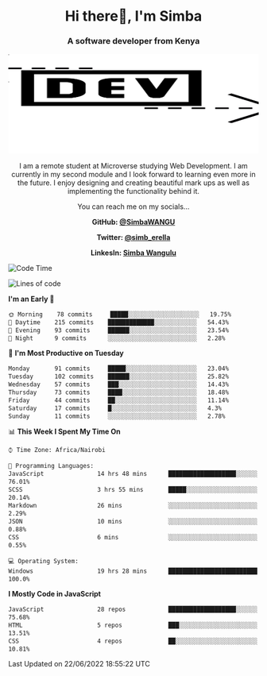 
<h1 align="center"> Hi there👋, I'm Simba</h1>
<h3 align="center">A software developer from Kenya</h3>

<img src="/arrow-svgrepo-com.svg" margin="auto" width="100%" height="200px">


<p align="center">I am a remote student at Microverse studying Web Development. I am currently in my second module and I look forward to learning even more in the future. I enjoy designing and creating beautiful mark ups as well as implementing the functionality behind it.</p>

<p align="center">You can reach me on my socials... </p>

<div align="center">

__<p>  GitHub: [@SimbaWANGU](https://github.com/SimbaWANGU)__  </p>
__<p> Twitter: [@simb_erella](https://twitter.com/simb_erella)__ </p>
__<p> LinkesIn: [Simba Wangulu](https://www.linkedin.com/in/simba-wangulu/)__ </p>

</div>

<!--START_SECTION:waka-->
![Code Time](http://img.shields.io/badge/Code%20Time-0%20secs-blue)

![Lines of code](https://img.shields.io/badge/From%20Hello%20World%20I%27ve%20Written-655%20Thousand%20lines%20of%20code-blue)

**I'm an Early 🐤** 

```text
🌞 Morning    78 commits     █████░░░░░░░░░░░░░░░░░░░░   19.75% 
🌆 Daytime    215 commits    █████████████░░░░░░░░░░░░   54.43% 
🌃 Evening    93 commits     ██████░░░░░░░░░░░░░░░░░░░   23.54% 
🌙 Night      9 commits      ░░░░░░░░░░░░░░░░░░░░░░░░░   2.28%

```
📅 **I'm Most Productive on Tuesday** 

```text
Monday       91 commits     █████░░░░░░░░░░░░░░░░░░░░   23.04% 
Tuesday      102 commits    ██████░░░░░░░░░░░░░░░░░░░   25.82% 
Wednesday    57 commits     ███░░░░░░░░░░░░░░░░░░░░░░   14.43% 
Thursday     73 commits     ████░░░░░░░░░░░░░░░░░░░░░   18.48% 
Friday       44 commits     ██░░░░░░░░░░░░░░░░░░░░░░░   11.14% 
Saturday     17 commits     █░░░░░░░░░░░░░░░░░░░░░░░░   4.3% 
Sunday       11 commits     ░░░░░░░░░░░░░░░░░░░░░░░░░   2.78%

```


📊 **This Week I Spent My Time On** 

```text
⌚︎ Time Zone: Africa/Nairobi

💬 Programming Languages: 
JavaScript               14 hrs 48 mins      ███████████████████░░░░░░   76.01% 
SCSS                     3 hrs 55 mins       █████░░░░░░░░░░░░░░░░░░░░   20.14% 
Markdown                 26 mins             ░░░░░░░░░░░░░░░░░░░░░░░░░   2.29% 
JSON                     10 mins             ░░░░░░░░░░░░░░░░░░░░░░░░░   0.88% 
CSS                      6 mins              ░░░░░░░░░░░░░░░░░░░░░░░░░   0.55%

💻 Operating System: 
Windows                  19 hrs 28 mins      █████████████████████████   100.0%

```

**I Mostly Code in JavaScript** 

```text
JavaScript               28 repos            ███████████████████░░░░░░   75.68% 
HTML                     5 repos             ███░░░░░░░░░░░░░░░░░░░░░░   13.51% 
CSS                      4 repos             ██░░░░░░░░░░░░░░░░░░░░░░░   10.81%

```



 Last Updated on 22/06/2022 18:55:22 UTC
<!--END_SECTION:waka-->

<!--
**SimbaWANGU/SimbaWANGU** is a ✨ _special_ ✨ repository because its `README.md` (this file) appears on your GitHub profile.

Here are some ideas to get you started:

- 🔭 I’m currently working on ...
- 🌱 I’m currently learning ...
- 👯 I’m looking to collaborate on ...
- 🤔 I’m looking for help with ...
- 💬 Ask me about ...
- 📫 How to reach me: ...
- 😄 Pronouns: ...
- ⚡ Fun fact: ...
-->
